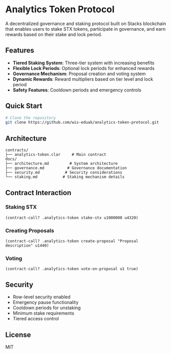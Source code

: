 # Analytics Token Protocol

A decentralized governance and staking protocol built on Stacks blockchain that enables users to stake STX tokens, participate in governance, and earn rewards based on their stake and lock period.

## Features

- **Tiered Staking System**: Three-tier system with increasing benefits
- **Flexible Lock Periods**: Optional lock periods for enhanced rewards
- **Governance Mechanism**: Proposal creation and voting system
- **Dynamic Rewards**: Reward multipliers based on tier level and lock period
- **Safety Features**: Cooldown periods and emergency controls

## Quick Start

```bash
# Clone the repository
git clone https://github.com/wis-eduak/analytics-token-protocol.git

```

## Architecture

```
contracts/
├── analytics-token.clar     # Main contract
docs/
├── architecture.md         # System architecture
├── governance.md          # Governance documentation
├── security.md           # Security considerations
└── staking.md           # Staking mechanism details
```

## Contract Interaction

### Staking STX

```clarity
(contract-call? .analytics-token stake-stx u1000000 u4320)
```

### Creating Proposals

```clarity
(contract-call? .analytics-token create-proposal "Proposal description" u1440)
```

### Voting

```clarity
(contract-call? .analytics-token vote-on-proposal u1 true)
```

## Security

- Row-level security enabled
- Emergency pause functionality
- Cooldown periods for unstaking
- Minimum stake requirements
- Tiered access control

## License

MIT
